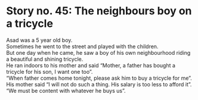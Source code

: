 Story no. 45: The neighbours boy on a tricycle
==============================================

Asad was a 5 year old boy.  
 Sometimes he went to the street and played with the children.  
 But one day when he came, he saw a boy of his own neighbourhood riding
a beautiful and shining tricycle.  
 He ran indoors to his mother and said “Mother, a father has bought a
tricycle for his son, I want one too”.  
 “When father comes home tonight, please ask him to buy a tricycle for
me”.  
 His mother said “I will not do such a thing. His salary is too less to
afford it”. “We must be content with whatever he buys us”.


